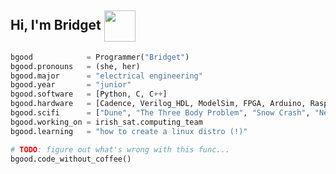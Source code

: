 <h2> Hi, I'm Bridget <img align='center' src="https://media.giphy.com/media/tT2FEbKu63KxdFubmY/giphy.gif" width="50"></h2>

```Python
bgood            = Programmer("Bridget")
bgood.pronouns   = (she, her)
bgood.major      = "electrical engineering"
bgood.year       = "junior"
bgood.software   = [Python, C, C++]
bgood.hardware   = [Cadence, Verilog_HDL, ModelSim, FPGA, Arduino, Raspberry_Pi]
bgood.scifi      = ["Dune", "The Three Body Problem", "Snow Crash", "Neuromancer"]
bgood.working_on = irish_sat.computing_team
bgood.learning   = "how to create a linux distro (!)"

# TODO: figure out what's wrong with this func...
bgood.code_without_coffee()
```


